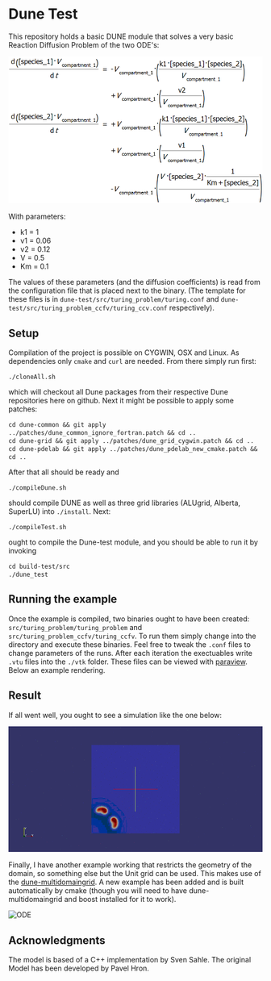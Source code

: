 # Dune Test	
This repository holds a basic DUNE module that solves a very basic Reaction Diffusion Problem of the two ODE's:

![ODE](images/ODE.png)

With parameters: 
	
* k1  = 1
* v1 = 0.06
* v2 = 0.12
* V = 0.5
* Km = 0.1

The values of these parameters (and the diffusion coefficients) is read from the configuration file that is placed next to the binary. (The template for these files is in `dune-test/src/turing_problem/turing.conf` and `dune-test/src/turing_problem_ccfv/turing_ccv.conf` respectively). 

## Setup

Compilation of the project is possible on CYGWIN, OSX and Linux. As dependencies only `cmake` and `curl` are needed. From there simply run first: 

	./cloneAll.sh

which will checkout all Dune packages from their respective Dune repositories here on github. Next it might be possible to apply some patches: 

	cd dune-common && git apply ../patches/dune_common_ignore_fortran.patch && cd .. 
	cd dune-grid && git apply ../patches/dune_grid_cygwin.patch && cd ..
	cd dune-pdelab && git apply ../patches/dune_pdelab_new_cmake.patch && cd ..

After that all should be ready and 

	./compileDune.sh

should compile DUNE as well as three grid libraries (ALUgrid, Alberta, SuperLU) into `./install`. Next: 

	./compileTest.sh 

ought to compile the Dune-test module, and you should be able to run it by invoking 

	cd build-test/src
	./dune_test

## Running the example
Once the example is compiled, two binaries ought to have been created: `src/turing_problem/turing_problem` and `src/turing_problem_ccfv/turing_ccfv`. To run them simply change into the directory and execute these binaries. Feel free to tweak the `.conf` files to change parameters of the runs. After each iteration the exectuables write `.vtu` files into the `./vtk` folder. These files can be viewed with [paraview](http://www.paraview.org/). Below an example rendering.  

## Result 
If all went well, you ought to see a simulation like the one below: 

![Simulation](images/out.gif) 

Finally, I have another example working that restricts the geometry of the domain, so something else but the Unit grid can be used. This makes use of the [dune-multidomaingrid](http://users.dune-project.org/projects/dune-multidomaingrid). A new example has been added and is built automatically by cmake (though you will need to have dune-multidomaingrid and boost installed for it to work). 

![ODE](images/multidomaingrid.gif)


## Acknowledgments
The model is based of a C++ implementation by Sven Sahle. The original Model has been developed by Pavel Hron.
